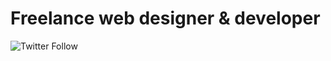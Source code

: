 # Freelance web designer & developer
![Twitter Follow](https://img.shields.io/twitter/follow/adam_greenough?style=social)
